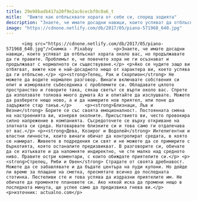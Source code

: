 ```yaml
---
title: 29e98badb417a20f9e2ac6cecbf0c0a6_t
mitle:  "Вижте как отблъсквате хората от себе си, според зодията"
description: "Знаете, че имате досадни навици, които успяват да отблъснат хората около вас, но продължавате да ги правите. Проблемът е, че повечето хора не ги осъзнават и продължават с нормалното си съществуване. Ако се чудите защо ви отбягват, вижте кое е най-досадното нещо от характера ви, което успява да ги отблъсне. Телец, Рак и Скорпион Не …"
image: "https://cdnone.netlify.com/db/2017/05/piano-571968_640.jpg"
---
```


          <img src="https://cdnone.netlify.com/db/2017/05/piano-571968_640.jpg"/>Снимка - Pixabay        <p>Знаете, че имате досадни навици, които успяват да отблъснат хората около вас, но продължавате да ги правите. Проблемът е, че повечето хора не ги осъзнават и продължават с нормалното си съществуване.</p> <p>Ако се чудите защо ви отбягват, вижте кое е най-досадното нещо от характера ви, което успява да ги отблъсне.</p> <p><strong>Телец, Рак и Скорпион</strong> Не можете да водите нормален разговор. Винаги включвате собствения си опит и изморявате събеседника с проблемите си. Обладавате цялото пространство и говорите така, сякаш светът се върти около вас. Спрете да използвате толкова много думата Аз и опитайте да изслушвате. Можете да разберете нещо ново, а и да намерите нов приятел, или поне да задържите стар такъв.</p>     <p><strong>Близнаци, Лъв и Везни</strong> Борите се със своята емоционалност. Постоянната смяна на настроенията ви, изнервя околните. Присъствието ви, често провокира силно напрежение в компанията. Съсредоточете се върху откриване на златната си среда. Натоварвате близките си и това само ги отдалечава от вас.</p> <p><strong>Дева, Козирог и Водолей</strong> Интелигентни и властни личности, които винаги обичат да контролират средата, в която се намират. Живеете в подредения си свят и не можете да се примирите с бъркотията, която останалите предизвикват. В разговорите си, обичате да се изтъквате и да напомняте индиректно, че сте малко над средното ниво. Правите остри коментари, с които обиждате приятелите си.</p> <p><strong>Стрелец, Риби и Овен</strong> Страдате от своята дребнавост. Можете да се забавлявате и да бъдате центъра на луди купони. Но дойде ли време за плащане на сметка, пресмятате всичко до последната стотинка. Пестеливи сте и това успява да издразни приятелите им. Не обичате да променяте плановете си. Ако някой иска да промени нещо в последната минута, ще успее само да предизвика гнева ви.</p> <p>източник: actualno.com</p>        